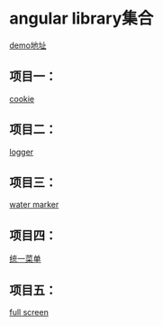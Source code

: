 # angular library集合
[demo地址](https://ngx-library.now.sh)

## 项目一：
<a href="https://github.com/Iecy/ngx-library/blob/master/projects/cookie/README.md">cookie</a>

## 项目二：
<a href="https://github.com/Iecy/ngx-library/blob/master/projects/logger/README.md">logger</a>

## 项目三：
<a href="https://github.com/Iecy/ngx-library/blob/master/projects/water-marker/README.md">water marker</a>

## 项目四：
<a href="https://github.com/Iecy/ngx-library/tree/master/projects/layout-menus/README.md">统一菜单</a>

## 项目五：
<a href="https://github.com/Iecy/ngx-library/tree/master/projects/fullscreen/README.md">full screen</a>
